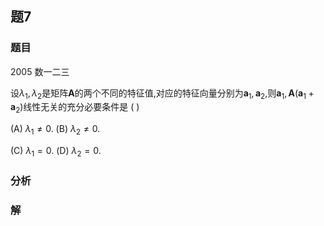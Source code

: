 ## 题7
### 题目
2005 数一二三 

设${\lambda }_{1},{\lambda }_{2}$是矩阵$\mathbf{A}$的两个不同的特征值,对应的特征向量分别为${\mathbf{a}}_{1},{\mathbf{a}}_{2}$,则${\mathbf{a}}_{1},\mathbf{A}( {{\mathbf{a}}_{1} + {\mathbf{a}}_{2}})$线性无关的充分必要条件是 (   )

(A) ${\lambda }_{1} \neq  0$. 
(B) ${\lambda }_{2} \neq  0$.

(C) ${\lambda }_{1} = 0$. 
(D) ${\lambda }_{2} = 0$.
### 分析

### 解